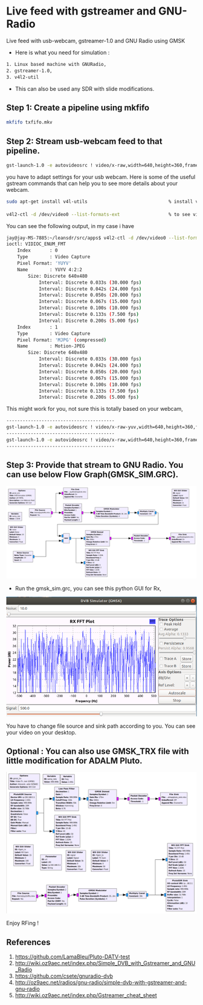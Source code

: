 # Live feed with gstreamer and GNU-Radio
Live feed with usb-webcam, gstreamer-1.0 and GNU Radio using GMSK

- Here is what you need for simulation :
```bash
1. Linux based machine with GNURadio,
2. gstreamer-1.0,
3. v4l2-util
```
- This can also be used any SDR with slide modifications.

## Step 1: Create a pipeline using mkfifo
```bash
mkfifo txfifo.mkv 
```

## Step 2: Stream usb-webcam feed to that pipeline. 

```bash
gst-launch-1.0 -e autovideosrc ! video/x-raw,width=640,height=360,framerate=30/1 ! queue ! videoconvert ! mkv. matroskamux name=mkv ! filesink location=txfifo.mkv sync=false
```

you have to adapt settings for your usb webcam. Here is some of the useful gstream commands that can help you to see more details about your webcam.
```bash
sudo apt-get install v4l-utils                              % install v4l-utils on Debian-based distros

v4l2-ctl -d /dev/video0 --list-formats-ext                  % to see video source details, in my case video0 is my webcam
```
You can see the following output, in my case i have 
```bash
jay@jay-MS-7885:~/leansdr/src/apps$ v4l2-ctl -d /dev/video0 --list-formats-ext 
ioctl: VIDIOC_ENUM_FMT
	Index       : 0
	Type        : Video Capture
	Pixel Format: 'YUYV'
	Name        : YUYV 4:2:2
		Size: Discrete 640x480
			Interval: Discrete 0.033s (30.000 fps)
			Interval: Discrete 0.042s (24.000 fps)
			Interval: Discrete 0.050s (20.000 fps)
			Interval: Discrete 0.067s (15.000 fps)
			Interval: Discrete 0.100s (10.000 fps)
			Interval: Discrete 0.133s (7.500 fps)
			Interval: Discrete 0.200s (5.000 fps)
	Index       : 1
	Type        : Video Capture
	Pixel Format: 'MJPG' (compressed)
	Name        : Motion-JPEG
		Size: Discrete 640x480
			Interval: Discrete 0.033s (30.000 fps)
			Interval: Discrete 0.042s (24.000 fps)
			Interval: Discrete 0.050s (20.000 fps)
			Interval: Discrete 0.067s (15.000 fps)
			Interval: Discrete 0.100s (10.000 fps)
			Interval: Discrete 0.133s (7.500 fps)
			Interval: Discrete 0.200s (5.000 fps)
```
This might work for you, not sure this is totally based on your webcam,

```bash
----------------------------------------
gst-launch-1.0 -e autovideosrc ! video/x-raw-yuv,width=640,height=360,framerate=30/1 ! queue ! videoconvert ! mkv. matroskamux name=mkv ! filesink location=txfifo.mkv sync=false 
----------------------------------------
gst-launch-1.0 -e autovideosrc ! video/x-raw,width=640,height=360,framerate=30/1 ! queue ! videoconvert ! mkv. matroskamux name=mkv ! xvimagesink videotestsrc ! video/x-raw-yuv, framerate=30/1, width=640, height=360 ! filesink location=txfifo.mkv sync=false ! mix. 
----------------------------------------
```

## Step 3: Provide that stream to GNU Radio. You can use below Flow Graph(GMSK_SIM.GRC).

 <img src="Images/GMSK_SIM.png">

- Run the gmsk_sim.grc, you can see this python GUI for Rx,

 <img src="Images/GMSK_RX.png">
 
 You have to change file source and sink path according to you. You can see your video on your desktop.
 
 ## Optional : You can also use GMSK_TRX file with little modification for ADALM Pluto.
 
  <img src="Images/GMSK_TRX.png">
 
Enjoy RFing !

## References
1. https://github.com/LamaBleu/Pluto-DATV-test
2. http://wiki.oz9aec.net/index.php/Simple_DVB_with_Gstreamer_and_GNU_Radio
3. https://github.com/csete/gnuradio-dvb
4. http://oz9aec.net/radios/gnu-radio/simple-dvb-with-gstreamer-and-gnu-radio
5. http://wiki.oz9aec.net/index.php/Gstreamer_cheat_sheet
